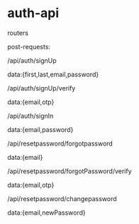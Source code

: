 # auth-api

routers

post-requests:

/api/auth/signUp

data:{first,last,email,password}


/api/auth/signUp/verify

data:{email,otp}


/api/auth/signIn

data:{email,password}


/api/resetpassword/forgotpassword

data:{email}


/api/resetpassword/forgotPassword/verify

data:{email,otp}


/api/resetpassword/changepassword

data:{email,newPassword}
